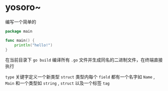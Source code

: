 # yosoro~

编写一个简单的

```go
package main

func main() {
    println("hello!")
}
```

在当前目录下 `go build` 编译所有 `.go` 文件并生成同名的二进制文件，在终端直接执行

`type` 关键字定义一个新类型
`struct` 类型内每个 `field` 都有一个名字如 `Name` , `Main` 和一个类型如 `string` , `struct` 以及一个标签 `tag`